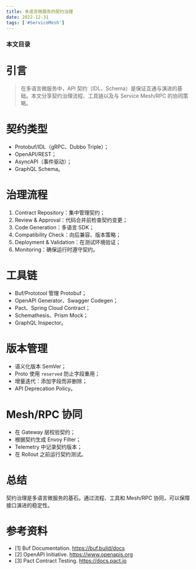 ```yaml
---
title: 多语言微服务的契约治理
date: 2022-12-31
tags: ['#ServiceMesh']
---
```


### 本文目录
<!-- toc -->

# 引言
> 在多语言微服务中，API 契约（IDL、Schema）是保证互通与演进的基础。本文分享契约治理流程、工具链以及与 Service Mesh/RPC 的协同策略。

# 契约类型
- Protobuf/IDL（gRPC、Dubbo Triple）；
- OpenAPI/REST；
- AsyncAPI（事件驱动）；
- GraphQL Schema。

# 治理流程
1. Contract Repository：集中管理契约；
2. Review & Approval：代码合并前检查契约变更；
3. Code Generation：多语言 SDK；
4. Compatibility Check：向后兼容、版本策略；
5. Deployment & Validation：在测试环境验证；
6. Monitoring：确保运行时遵守契约。

# 工具链
- Buf/Prototool 管理 Protobuf；
- OpenAPI Generator、Swagger Codegen；
- Pact、Spring Cloud Contract；
- Schemathesis、Prism Mock；
- GraphQL Inspector。

# 版本管理
- 语义化版本 SemVer；
- Proto 使用 `reserved` 防止字段重用；
- 增量迭代：添加字段而非删除；
- API Deprecation Policy。

# Mesh/RPC 协同
- 在 Gateway 层校验契约；
- 根据契约生成 Envoy Filter；
- Telemetry 中记录契约版本；
- 在 Rollout 之前运行契约测试。

# 总结
契约治理是多语言微服务的基石。通过流程、工具和 Mesh/RPC 协同，可以保障接口演进的稳定性。

# 参考资料
- [1] Buf Documentation. https://buf.build/docs
- [2] OpenAPI Initiative. https://www.openapis.org
- [3] Pact Contract Testing. https://docs.pact.io
